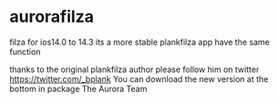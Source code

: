 # aurorafilza
filza for ios14.0 to 14.3
its a more stable plankfilza app
have the same function


thanks to the original plankfilza author
please follow him on twitter
https://twitter.com/_bplank
You can download the new version at the bottom in package
The Aurora Team
